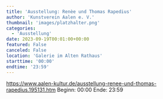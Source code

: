```yaml
---
title: 'Ausstellung: Renèe und Thomas Rapedius'
author: 'Kunstverein Aalen e. V.'
thumbnail: 'images/platzhalter.png'
categories:
  - 'Ausstellung'
date: 2023-09-19T00:01:00+00:00
featured: False
canceled: False
location: 'Galerie im Alten Rathaus'
starttime: '00:00'
endtime: '23:59'
---
```

https://www.aalen-kultur.de/ausstellung-renee-und-thomas-rapedius.195131.htm
Beginn: 00:00
 Ende: 23:59